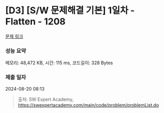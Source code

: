# [D3] [S/W 문제해결 기본] 1일차 - Flatten - 1208 

[문제 링크](https://swexpertacademy.com/main/code/problem/problemDetail.do?contestProbId=AV139KOaABgCFAYh) 

### 성능 요약

메모리: 48,472 KB, 시간: 115 ms, 코드길이: 328 Bytes

### 제출 일자

2024-08-20 08:13



> 출처: SW Expert Academy, https://swexpertacademy.com/main/code/problem/problemList.do